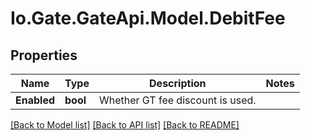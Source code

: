 
# Io.Gate.GateApi.Model.DebitFee

## Properties

Name | Type | Description | Notes
------------ | ------------- | ------------- | -------------
**Enabled** | **bool** | Whether GT fee discount is used. | 

[[Back to Model list]](../README.md#documentation-for-models)
[[Back to API list]](../README.md#documentation-for-api-endpoints)
[[Back to README]](../README.md)
